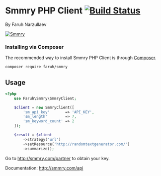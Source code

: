 # Smmry PHP Client [![Build Status](https://travis-ci.org/FaruhNarzullaev/smmry.svg?branch=master)](https://travis-ci.org/FaruhNarzullaev/smmry)

By Faruh Narzullaev

[![Smmry](http://smmry.com/sm_images/sm_logo.png)](http://smmry.com/)

### Installing via Composer

The recommended way to install Smmry PHP Client is through [Composer](http://getcomposer.org).

```bash
composer require faruh/smmry
```

## Usage

```php
<?php
    use Faruh\Smmry\SmmryClient;

    $client = new SmmryClient([
        'sm_api_key'       => 'API_KEY',
        'sm_length'        => 7,
        'sm_keyword_count' => 2
    ]);

    $result = $client
    	->strategy('url')
    	->setResource('http://randomtextgenerator.com/')
    	->summarize();
```

Go to http://smmry.com/partner to obtain your key.

Documentation: http://smmry.com/api
